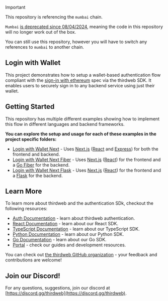 > [!Important]  
> This repository is referencing the `mumbai` chain.
> 
> `Mumbai` [is deprecated since 08/04/2024](https://blog.thirdweb.com/deprecation-of-mumbai-testnet/), meaning the code in this repository will no longer work out of the box.
>
> You can still use this repository, however you will have to switch any references to `mumbai` to another chain.

## Login with Wallet

This project demonstrates how to setup a wallet-based authentication flow compliant with the
[sign-in with ethereum](https://eips.ethereum.org/EIPS/eip-4361) spec via the thirdweb SDK. It enables users to securely sign in to any backend service using just their wallet.

## Getting Started

This repository has multiple different examples showing how to implement this flow in different languages and backend frameworks.

**You can explore the setup and usage for each of these examples in the project specific folders:**

- [Login with Wallet Next](./login-with-wallet-next) - Uses [Next.js](https://nextjs.org/) ([React](https://reactjs.org/) and [Express](https://expressjs.com/)) for both the frontend and backend.
- [Login with Wallet Next Fiber](./login-with-wallet-next-fiber) - Uses [Next.js](https://nextjs.com/) ([React](https://reactjs.org/)) for the frontend and a [Go Fiber](https://gofiber.io/) for the backend.
- [Login with Wallet Next Flask](./login-with-wallet-next-flask) - Uses [Next.js](https://nextjs.com/) ([React](https://reactjs.org/)) for the frontend and a [Flask](https://flask.palletsprojects.com/) for the backend.

## Learn More

To learn more about thirdweb and the authentication SDk, checkout the following resources:

- [Auth Documentation](https://portal.thirdweb.com/building-web3-apps/authenticating-users) - learn about thirdweb authentication.
- [React Documentation](https://docs.thirdweb.com/react) - learn about our React SDK.
- [TypeScript Documentation](https://docs.thirdweb.com/typescript) - learn about our TypeScript SDK.
- [Python Documentation](https://docs.thirdweb.com/python) - learn about our Python SDK.
- [Go Documentation](https://docs.thirdweb.com/go) - learn about our Go SDK.
- [Portal](https://docs.thirdweb.com) - check our guides and development resources.

You can check out [the thirdweb GitHub organization](https://github.com/thirdweb-dev) - your feedback and contributions are welcome!

## Join our Discord!

For any questions, suggestions, join our discord at [https://discord.gg/thirdweb](https://discord.gg/thirdweb).
